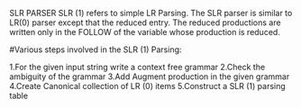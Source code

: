 SLR PARSER
SLR (1) refers to simple LR Parsing. 
The SLR parser is similar to LR(0) parser except that the reduced entry.
The reduced productions are written only in the FOLLOW of the variable whose production is reduced.

#Various steps involved in the SLR (1) Parsing:

1.For the given input string write a context free grammar
2.Check the ambiguity of the grammar
3.Add Augment production in the given grammar
4.Create Canonical collection of LR (0) items
5.Construct a SLR (1) parsing table
